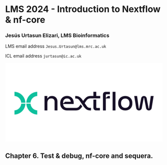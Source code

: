 # LMS 2024 - Introduction to Nextflow & nf-core

### Jesús Urtasun Elizari, LMS Bioinformatics

LMS email address `Jesus.Urtasun@lms.mrc.ac.uk`

ICL email address `jurtasun@ic.ac.uk`

<img src="/readme_figures/nextflow-logo.png">

## Chapter 6. Test & debug, nf-core and sequera.
